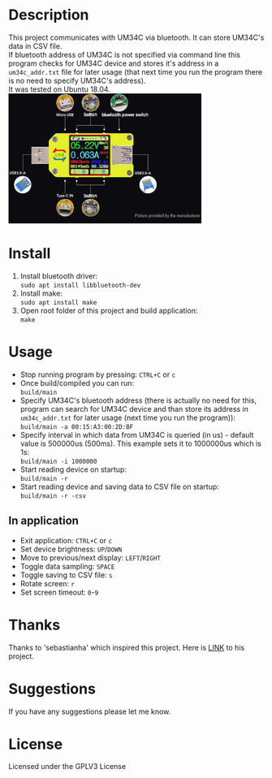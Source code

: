 # Description
This project communicates with UM34C via bluetooth. It can store UM34C's data in CSV file.  
If bluetooth address of UM34C is not specified via command line this program checks for UM34C device and stores it's address in a `um34c_addr.txt` file for later usage (that next time you run the program there is no need to specify UM34C's address).  
It was tested on Ubuntu 18.04.  
![alt text](um34c.jpg "Logo Title Text 1")

# Install
1. Install bluetooth driver:  
`sudo apt install libbluetooth-dev`
2. Install make:  
`sudo apt install make`
3. Open root folder of this project and build application:  
`make`

# Usage
* Stop running program by pressing: `CTRL+C` or `c`  
* Once build/compiled you can run:  
`build/main`  
* Specify UM34C's bluetooth address (there is actually no need for this, program can search for UM34C device and than store its address in `um34c_addr.txt` for later usage (next time you run the program)):  
`build/main -a 00:15:A3:00:2D:BF`  
* Specify interval in which data from UM34C is queried (in us) - default value is 500000us (500ms). This example sets it to 1000000us which is 1s:  
`build/main -i 1000000`  
* Start reading device on startup:  
`build/main -r`  
* Start reading device and saving data to CSV file on startup:  
`build/main -r -csv`  

## In application
* Exit application: `CTRL+C` or `c`
* Set device brightness: `UP`/`DOWN`
* Move to previous/next display: `LEFT`/`RIGHT`
* Toggle data sampling: `SPACE`
* Toggle saving to CSV file: `s`
* Rotate screen: `r`
* Set screen timeout: `0`-`9`


# Thanks
Thanks to 'sebastianha' which inspired this project. Here is [LINK](https://github.com/sebastianha/um34c) to his project.

# Suggestions
If you have any suggestions please let me know.

# License
Licensed under the GPLV3 License